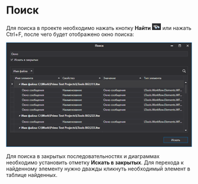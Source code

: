 # Поиск

&#x20;Для поиска в проекте необходимо нажать кнопку **Найти** <img src="../../.gitbook/assets/кнопка Найти.png" alt="" data-size="line"> или нажать Ctrl+F, после чего будет отображено окно поиска:

![](<../../.gitbook/assets/001 (10).png>)

Для поиска в закрытых последовательностях и диаграммах необходимо установить отметку **Искать в закрытых**. Для перехода к найденному элементу нужно дважды кликнуть необходимый элемент в таблице найденных.
